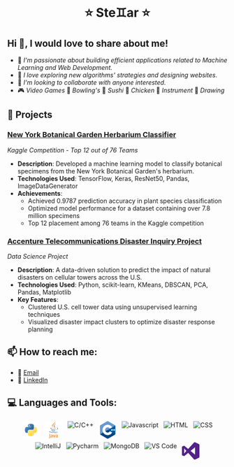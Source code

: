 <div id="header" align="center">
  <h1> 
     ⭐ Ste♊ar ⭐
  </h1>
</div>

## Hi 👋, I would love to share about me!
- 👩 *I'm passionate about building efficient applications related to Machine Learning and Web Development.*
- 🌺 *I love exploring new algorithms' strategies and designing websites.*
- 🌱 *I'm looking to collaborate with anyone interested.*
- 🎮 *Video Games* 🎳 *Bowling's* 🍣 *Sushi* 🍗 *Chicken* 🎹 *Instrument* 🎨 *Drawing*

## 🚀 Projects

### [New York Botanical Garden Herbarium Classifier](https://github.com/crysstella/New-York-Botanical-Garden-Herbarium-Classifier.git)
*Kaggle Competition - Top 12 out of 76 Teams*

- **Description**: Developed a machine learning model to classify botanical specimens from the New York Botanical Garden's herbarium.
- **Technologies Used**: TensorFlow, Keras, ResNet50, Pandas, ImageDataGenerator
- **Achievements**:
  - Achieved 0.9787 prediction accuracy in plant species classification
  - Optimized model performance for a dataset containing over 7.8 million specimens
  - Top 12 placement among 76 teams in the Kaggle competition
   
### [Accenture Telecommunications Disaster Inquiry Project](https://github.com/crysstella/Telecommunications-Disaster-Inquiry.git)
*Data Science Project*

- **Description**: A data-driven solution to predict the impact of natural disasters on cellular towers across the U.S.
- **Technologies Used**: Python, scikit-learn, KMeans, DBSCAN, PCA, Pandas, Matplotlib
- **Key Features**:
  - Clustered U.S. cell tower data using unsupervised learning techniques
  - Visualized disaster impact clusters to optimize disaster response planning
    
## 📫 How to reach me: 
- 📧 [Email](mailto:stellar.nguyenvva@gmail.com)
- 🔗 [LinkedIn](https://www.linkedin.com/in/stelalrnguyenvvan/)

## 💻 Languages and Tools:
<p align="center">
    <img src="https://raw.githubusercontent.com/github/explore/80688e429a7d4ef2fca1e82350fe8e3517d3494d/topics/python/python.png" alt="Python" height="40" style="vertical-align:top; margin:4px">
    <img src="https://raw.githubusercontent.com/github/explore/80688e429a7d4ef2fca1e82350fe8e3517d3494d/topics/java/java.png" alt="Java" height="40" style="vertical-align:top; margin:4px">
    <img src="https://cdn.iconscout.com/icon/free/png-256/c-programming-569564.png" alt="C/C++" height="40" style="vertical-align:top; margin:4px">
    <img src="https://raw.githubusercontent.com/devicons/devicon/master/icons/cplusplus/cplusplus-original.svg" alt="C++" height="40" style="vertical-align:top; margin:4px">
    <img src="https://cdn.iconscout.com/icon/free/png-512/free-javascript-2038874-1720087.png?f=avif&w=256" alt="Javascript" height="40" style="vertical-align:top; margin:4px">
    <img src="https://www.w3.org/html/logo/downloads/HTML5_Logo_256.png" alt="HTML" height="40" style="vertical-align:top; margin:4px">
    <img src="https://cdn.icon-icons.com/icons2/2107/PNG/512/file_type_css_icon_130661.png" alt="CSS" height="40" style="vertical-align:top; margin:4px">
    <img src="https://upload.wikimedia.org/wikipedia/commons/9/9c/IntelliJ_IDEA_Icon.svg" alt="IntelliJ" height="40" style="vertical-align:top; margin:4px">
    <img src="https://upload.wikimedia.org/wikipedia/commons/1/1d/PyCharm_Icon.svg" alt="Pycharm" height="40" style="vertical-align:top; margin:4px">
    <img src="https://www.mongodb.com/assets/images/global/favicon.ico" alt="MongoDB" height="40" style="vertical-align:top; margin:4px">
    <img src="https://upload.wikimedia.org/wikipedia/commons/thumb/9/9a/Visual_Studio_Code_1.35_icon.svg/512px-Visual_Studio_Code_1.35_icon.svg.png" alt="VS Code" height="40" style="vertical-align:top; margin:4px">
    <img src="https://raw.githubusercontent.com/devicons/devicon/master/icons/visualstudio/visualstudio-plain.svg" alt="Visual Studio" height="40" style="vertical-align:top; margin:4px">
</p>

